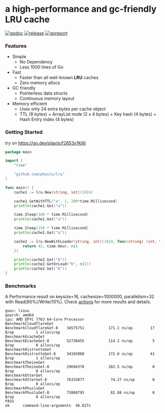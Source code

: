 # a high-performance and gc-friendly LRU cache

[![godoc][godoc-img]][godoc] [![release][release-img]][release] [![goreport][goreport-img]][goreport]

### Features

* Simple
    - No Dependency
    - Less 1000 lines of Go
* Fast
    - Faster than all well-known **LRU** caches
    - Zero memory allocs 
* GC friendly
    - Pointerless data structs
    - Continuous memory layout
* Memory efficient
    - Uses only 24 extra bytes per cache object
    - TTL (8 bytes) + ArrayList node (2 x 4 bytes) + Key hash (4 bytes) + Hash Entry index (4 bytes)

### Getting Started

try on https://go.dev/play/p/f2653y1Kj6i
```go
package main

import (
	"time"

	"github.com/phuslu/lru"
)

func main() {
	cache1 := lru.New[string, int](1024)

	cache1.SetWithTTL("a", 1, 200*time.Millisecond)
	println(cache1.Get("a"))

	time.Sleep(100 * time.Millisecond)
	println(cache1.Get("a"))

	time.Sleep(150 * time.Millisecond)
	println(cache1.Get("a"))

	cache2 := lru.NewWithLoader[string, int](1024, func(string) (int, time.Duration, error) {
		return 42, time.Hour, nil
	})

	println(cache2.Get("b"))
	println(cache2.GetOrLoad("b", nil))
	println(cache2.Get("b"))
}
```

### Benchmarks

A Performance result on keysize=16, cachesize=1000000, parallelism=32 with Read(90%)/Write(10%). Check [actions][actions] for more results and details.
```
goos: linux
goarch: amd64
cpu: AMD EPYC 7763 64-Core Processor                
BenchmarkCloudflareGet
BenchmarkCloudflareGet-8   	34575751	       171.1 ns/op	      17 B/op	       1 allocs/op
BenchmarkEcacheGet
BenchmarkEcacheGet-8       	52730455	       114.2 ns/op	       5 B/op	       0 allocs/op
BenchmarkRistrettoGet
BenchmarkRistrettoGet-8    	34192080	       172.0 ns/op	      41 B/op	       1 allocs/op
BenchmarkTheineGet
BenchmarkTheineGet-8       	29694378	       202.5 ns/op	       0 B/op	       0 allocs/op
BenchmarkOtterGet
BenchmarkOtterGet-8        	76333077	        74.27 ns/op	       0 B/op	       0 allocs/op
BenchmarkPhusluGet
BenchmarkPhusluGet-8       	73868793	        82.88 ns/op	       0 B/op	       0 allocs/op
PASS
ok  	command-line-arguments	46.827s
```

[godoc-img]: http://img.shields.io/badge/godoc-reference-blue.svg
[godoc]: https://godoc.org/github.com/phuslu/lru
[release-img]: https://img.shields.io/github/v/tag/phuslu/lru?label=release
[release]: https://github.com/phuslu/lru/releases
[goreport-img]: https://goreportcard.com/badge/github.com/phuslu/lru
[goreport]: https://goreportcard.com/report/github.com/phuslu/lru
[actions]: https://github.com/phuslu/lru/actions/workflows/benchmark.yml
